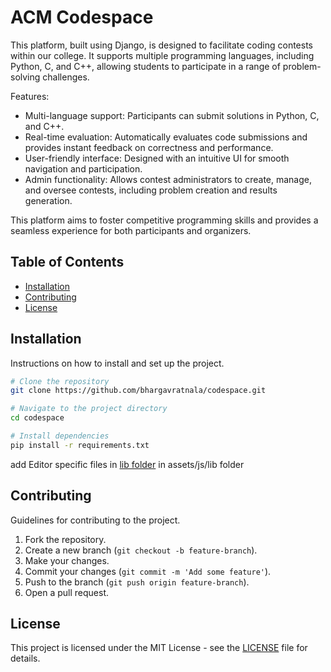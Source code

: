 # ACM Codespace

This platform, built using Django, is designed to facilitate coding contests within our college. It supports multiple programming languages, including Python, C, and C++, allowing students to participate in a range of problem-solving challenges.

Features:
 - Multi-language support: Participants can submit solutions in Python, C, and C++.
 - Real-time evaluation: Automatically evaluates code submissions and provides instant feedback on correctness and performance.
 - User-friendly interface: Designed with an intuitive UI for smooth navigation and participation.
 - Admin functionality: Allows contest administrators to create, manage, and oversee contests, including problem creation and results generation.

This platform aims to foster competitive programming skills and provides a seamless experience for both participants and organizers.

## Table of Contents

- [Installation](#installation)
- [Contributing](#contributing)
- [License](#license)

## Installation

Instructions on how to install and set up the project.

```bash
# Clone the repository
git clone https://github.com/bhargavratnala/codespace.git

# Navigate to the project directory
cd codespace

# Install dependencies
pip install -r requirements.txt
```

add Editor specific files in [lib folder](https://github.com/bhargavratnala/codespace/blob/main/assets/js/lib/) in assets/js/lib folder

## Contributing

Guidelines for contributing to the project.

1. Fork the repository.
2. Create a new branch (`git checkout -b feature-branch`).
3. Make your changes.
4. Commit your changes (`git commit -m 'Add some feature'`).
5. Push to the branch (`git push origin feature-branch`).
6. Open a pull request.

## License

This project is licensed under the MIT License - see the [LICENSE](LICENSE) file for details.